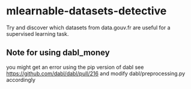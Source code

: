 # mlearnable-datasets-detective
Try and discover which datasets from data.gouv.fr are useful for a supervised learning task.

## Note for using dabl_money
you might get an error using the pip version of dabl see 
https://github.com/dabl/dabl/pull/216 and modify dabl/preprocessing.py accordingly